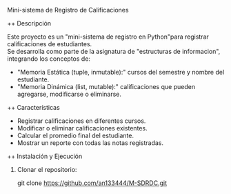 Mini-sistema de Registro de Calificaciones

++ Descripción

Este proyecto es un "mini-sistema de registro en Python"para registrar calificaciones de estudiantes.  
Se desarrolla como parte de la asignatura de "estructuras de informacion", integrando los conceptos de:

- "Memoria Estática (tuple, inmutable):" cursos del semestre y nombre del estudiante.  
- "Memoria Dinámica (list, mutable):" calificaciones que pueden agregarse, modificarse o eliminarse.  

++ Características
- Registrar calificaciones en diferentes cursos.  
- Modificar o eliminar calificaciones existentes.  
- Calcular el promedio final del estudiante.  
- Mostrar un reporte con todas las notas registradas.  

++ Instalación y Ejecución
1. Clonar el repositorio:

   git clone https://github.com/an133444/M-SDRDC.git